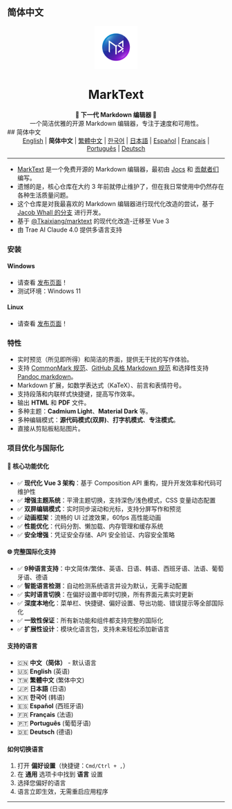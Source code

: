 ## 简体中文

<p align="center"><img src="../static/logo-small.png" alt="MarkText" width="100" height="100"></p>

<h1 align="center">MarkText</h1>

<div align="center">
  <strong>🔆 下一代 Markdown 编辑器 🌙</strong><br>
  一个简洁优雅的开源 Markdown 编辑器，专注于速度和可用性。<br>
</div>## 简体中文

<div align="center">
  <a href="/README.md">English</a> | <strong>简体中文</strong> | <a href="#繁體中文">繁體中文</a> | <a href="#한국어">한국어</a> | <a href="#日本語">日本語</a> | <a href="#español">Español</a> | <a href="#français">Français</a> | <a href="#português">Português</a> | <a href="#deutsch">Deutsch</a>
</div>

---

- [MarkText](https://github.com/marktext/marktext) 是一个免费开源的 Markdown 编辑器，最初由 [Jocs](https://github.com/Jocs) 和 [贡献者们](https://github.com/marktext/marktext/graphs/contributors) 编写。
- 遗憾的是，核心仓库在大约 3 年前就停止维护了，但在我日常使用中仍然存在各种生活质量问题。
- 这个仓库是对我最喜欢的 Markdown 编辑器进行现代化改造的尝试，基于 [Jacob Whall 的分支](https://github.com/jacobwhall/marktext) 进行开发。
- 基于 [@Tkaixiang/marktext](https://github.com/Tkaixiang/marktext) 的现代化改造-迁移至 Vue 3
- 由 Trae AI Claude 4.0 提供多语言支持

### 安装

#### Windows
- 请查看 [发布页面](https://github.com/hubo1989/marktext/releases/tag/v0.18.3-multiL)！
- 测试环境：Windows 11

#### Linux
- 请查看 [发布页面](https://github.com/hubo1989/marktext/releases/tag/v0.18.3-multiL)！

### 特性
- 实时预览（所见即所得）和简洁的界面，提供无干扰的写作体验。
- 支持 [CommonMark 规范](https://spec.commonmark.org/0.29/)、[GitHub 风格 Markdown 规范](https://github.github.com/gfm/) 和选择性支持 [Pandoc markdown](https://pandoc.org/MANUAL.html#pandocs-markdown)。
- Markdown 扩展，如数学表达式（KaTeX）、前言和表情符号。
- 支持段落和内联样式快捷键，提高写作效率。
- 输出 **HTML** 和 **PDF** 文件。
- 多种主题：**Cadmium Light**、**Material Dark** 等。
- 多种编辑模式：**源代码模式(双屏)**、**打字机模式**、**专注模式**。
- 直接从剪贴板粘贴图片。

### 项目优化与国际化

#### 🎯 核心功能优化
- ✅ **现代化 Vue 3 架构**：基于 Composition API 重构，提升开发效率和代码可维护性
- ✅ **增强主题系统**：平滑主题切换，支持深色/浅色模式，CSS 变量动态配置
- ✅ **双屏编辑模式**：实时同步滚动和光标，支持分屏写作和预览
- ✅ **动画框架**：流畅的 UI 过渡效果，60fps 高性能动画
- ✅ **性能优化**：代码分割、懒加载、内存管理和缓存系统
- ✅ **安全增强**：凭证安全存储、API 安全验证、内容安全策略

#### 🌐 完整国际化支持
- ✅ **9种语言支持**：中文简体/繁体、英语、日语、韩语、西班牙语、法语、葡萄牙语、德语
- ✅ **智能语言检测**：自动检测系统语言并设为默认，无需手动配置
- ✅ **实时语言切换**：在偏好设置中即时切换，所有界面元素实时更新
- ✅ **深度本地化**：菜单栏、快捷键、偏好设置、导出功能、错误提示等全部国际化
- ✅ **一致性保证**：所有新功能和组件都支持完整的国际化
- ✅ **扩展性设计**：模块化语言包，支持未来轻松添加新语言

#### 支持的语言
- 🇨🇳 **中文（简体）** - 默认语言
- 🇺🇸 **English** (英语)
- 🇹🇼 **繁體中文** (繁体中文)
- 🇯🇵 **日本語** (日语)
- 🇰🇷 **한국어** (韩语)
- 🇪🇸 **Español** (西班牙语)
- 🇫🇷 **Français** (法语)
- 🇵🇹 **Português** (葡萄牙语)
- 🇩🇪 **Deutsch** (德语)

#### 如何切换语言
1. 打开 **偏好设置**（快捷键：`Cmd/Ctrl + ,`）
2. 在 **通用** 选项卡中找到 **语言** 设置
3. 选择您偏好的语言
4. 语言立即生效，无需重启应用程序

---

